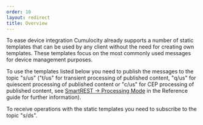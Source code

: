 ```yaml
---
order: 10
layout: redirect
title: Overview
---
```


To ease device integration Cumulocity already supports a number of static templates that can be used by any client without the need for creating own templates.
These templates focus on the most commonly used messages for device management purposes.

To use the templates listed below you need to publish the messages to the topic "s/us" ("t/us" for transient processing of published content, "q/us" for quiescent processing of published content or "c/us" for CEP processing of published content, see [SmartREST -> Processing Mode](/guides/reference/smartrest#processing-mode) in the Reference guide for further information).

To receive operations with the static templates you need to subscribe to the topic "s/ds".